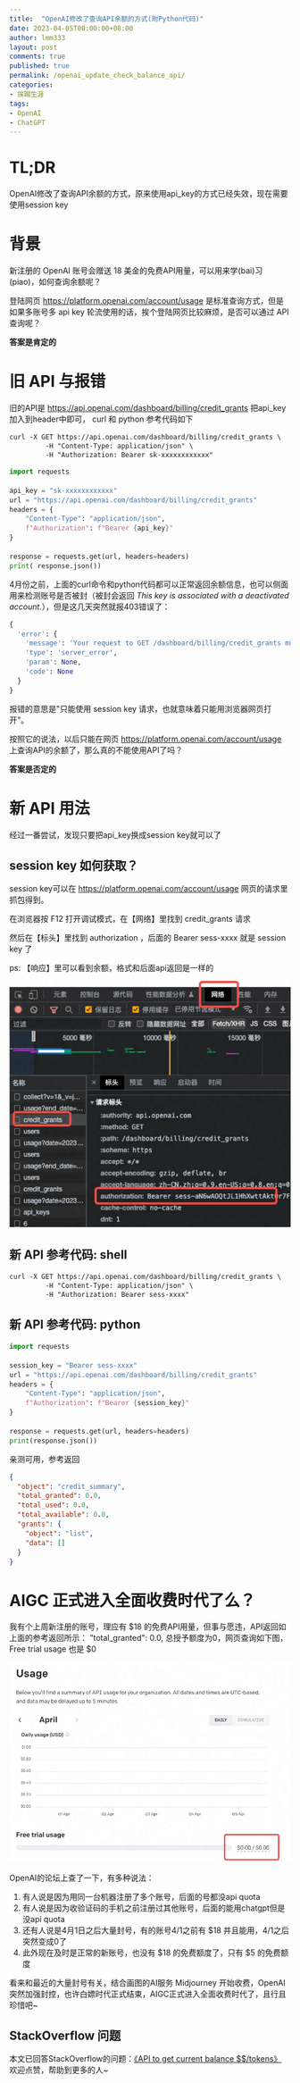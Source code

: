 ```yaml
---
title:  "OpenAI修改了查询API余额的方式(附Python代码)"
date: 2023-04-05T00:00:00+08:00
author: lmm333
layout: post
comments: true
published: true
permalink: /openai_update_check_balance_api/
categories:
- 挨踢生涯
tags:
- OpenAI
- ChatGPT
---
```

# TL;DR
OpenAI修改了查询API余额的方式，原来使用api_key的方式已经失效，现在需要使用session key

# 背景

新注册的 OpenAI 账号会赠送 18 美金的免费API用量，可以用来学(bai)习(piao)，如何查询余额呢？

登陆网页 https://platform.openai.com/account/usage 是标准查询方式，但是如果多账号多 api key 轮流使用的话，挨个登陆网页比较麻烦，是否可以通过 API 查询呢？

**答案是肯定的**
<!--more-->
# 旧 API 与报错

旧的API是 https://api.openai.com/dashboard/billing/credit_grants 把api_key加入到header中即可， curl 和 python 参考代码如下

```shell
curl -X GET https://api.openai.com/dashboard/billing/credit_grants \
         -H "Content-Type: application/json" \
         -H "Authorization: Bearer sk-xxxxxxxxxxxx"
```

```python
import requests

api_key = "sk-xxxxxxxxxxxx"
url = "https://api.openai.com/dashboard/billing/credit_grants"
headers = {
    "Content-Type": "application/json",
    f"Authorization": f"Bearer {api_key}"
}

response = requests.get(url, headers=headers)
print( response.json())
```

4月份之前，上面的curl命令和python代码都可以正常返回余额信息，也可以侧面用来检测账号是否被封（被封会返回 *This key is associated with a deactivated account.*），但是这几天突然就报403错误了：

```python
{
  'error': {
    'message': 'Your request to GET /dashboard/billing/credit_grants must be made with a session key (that is, it can only be made from the browser). You made it with the following key type: secret.',
    'type': 'server_error',
    'param': None,
    'code': None
  }
}
```

报错的意思是"只能使用 session key 请求，也就意味着只能用浏览器网页打开"。

按照它的说法，以后只能在网页 https://platform.openai.com/account/usage 上查询API的余额了，那么真的不能使用API了吗？

**答案是否定的**

# 新 API 用法

经过一番尝试，发现只要把api_key换成session key就可以了

## session key 如何获取？
session key可以在 https://platform.openai.com/account/usage 网页的请求里抓包得到。

在浏览器按 F12 打开调试模式，在【网络】里找到  credit_grants 请求

然后在【标头】里找到 authorization ，后面的 Bearer sess-xxxx 就是 session key 了

ps: 【响应】里可以看到余额，格式和后面api返回是一样的

![session key 如何获取](../images/23-04-05/2023-04-05-openai_update_check_balance_api-01.png)


## 新 API 参考代码: shell
```shell
curl -X GET https://api.openai.com/dashboard/billing/credit_grants \
         -H "Content-Type: application/json" \
         -H "Authorization: Bearer sess-xxxx"
```

## 新 API 参考代码: python
```python
import requests

session_key = "Bearer sess-xxxx"
url = "https://api.openai.com/dashboard/billing/credit_grants"
headers = {
    "Content-Type": "application/json",
    f"Authorization": f"Bearer {session_key}"
}

response = requests.get(url, headers=headers)
print(response.json())
```

亲测可用，参考返回
```json
{
  "object": "credit_summary",
  "total_granted": 0.0,
  "total_used": 0.0,
  "total_available": 0.0,
  "grants": {
    "object": "list",
    "data": []
  }
}
```

# AIGC 正式进入全面收费时代了么？

我有个上周新注册的账号，理应有 $18 的免费API用量，但事与愿违，API返回如上面的参考返回所示： "total_granted": 0.0, 总授予额度为0，网页查询如下图，Free trial usage 也是 $0

![网页查询余额](../images/23-04-05/2023-04-05-openai_update_check_balance_api-02.png)

OpenAI的论坛上查了一下，有多种说法：
1. 有人说是因为用同一台机器注册了多个账号，后面的号都没api quota
2. 有人说是因为收验证码的手机之前注册过其他账号，后面的能用chatgpt但是没api quota
3. 还有人说是4月1日之后大量封号，有的账号4/1之前有 $18 并且能用，4/1之后突然变成0了
4. 此外现在及时是正常的新账号，也没有 $18 的免费额度了，只有 $5 的免费额度

看来和最近的大量封号有关，结合画图的AI服务 Midjourney 开始收费，OpenAI 突然加强封控，也许白嫖时代正式结束，AIGC正式进入全面收费时代了，且行且珍惜吧~

## StackOverflow 问题
本文已回答StackOverflow的问题：[《API to get current balance $$/tokens》](https://stackoverflow.com/questions/75703189/api-to-get-current-balance-tokens/75942443#75942443) 欢迎点赞，帮助到更多的人~
